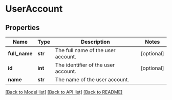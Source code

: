 # UserAccount

## Properties
Name | Type | Description | Notes
------------ | ------------- | ------------- | -------------
**full_name** | **str** | The full name of the user account. | [optional] 
**id** | **int** | The identifier of the user account. | [optional] 
**name** | **str** | The name of the user account. | 

[[Back to Model list]](../README.md#documentation-for-models) [[Back to API list]](../README.md#documentation-for-api-endpoints) [[Back to README]](../README.md)


